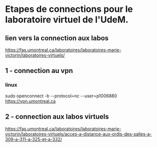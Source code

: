 # Etapes de connections pour le laboratoire virtuel de l'UdeM.


## lien vers la connection aux labos
https://fas.umontreal.ca/laboratoires/laboratoires-marie-victorin/laboratoires-virtuels/

##  1 - connection au vpn


### linux
sudo openconnect -b --protocol=nc --user=p1006880 https://vpn.umontreal.ca


##  2 - connection aux labos virtuels
https://fas.umontreal.ca/laboratoires/laboratoires-marie-victorin/laboratoires-virtuels/acces-a-distance-aux-ordis-des-salles-a-309-a-311-a-325-et-a-332/
